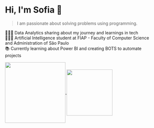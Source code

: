<h1 align="left">Hi, I'm Sofia 👋</h1>

> I am passionate about solving problems using programming.

<p align="left">👩🏻‍💻 Data Analytics sharing about my journey and learnings in tech<br>👩🏻‍🎓 Artificial Intelligence student at FIAP - Faculty of Computer Science and Administration of São Paulo <br>📚 Currently learning about Power BI and creating BOTS to automate projects</p>

<a href="https://github.com/sofiabns/github-readme-stats">
  <img height=200 align="center" src="https://github-readme-stats.vercel.app/api?username=sofiabns&theme=radical" />
</a>
<a href="https://github.com/anuraghazra/convoychat">
  <img height=152 align="center" src="https://github-readme-stats.vercel.app/api/top-langs?username=sofiabns&layout=compact&theme=radical&langs_count=8&card_width=320" />
</a>

###

